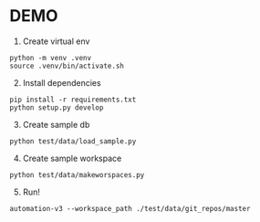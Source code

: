 
# DEMO

1. Create virtual env
```
python -m venv .venv
source .venv/bin/activate.sh
```
2. Install dependencies
```
pip install -r requirements.txt
python setup.py develop
```
3. Create sample db
```
python test/data/load_sample.py
```
4. Create sample workspace
```
python test/data/makeworspaces.py
```
5. Run!
```
automation-v3 --workspace_path ./test/data/git_repos/master
```
